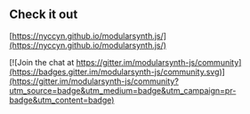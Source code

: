 ## Check it out 
[https://nyccyn.github.io/modularsynth.js/](https://nyccyn.github.io/modularsynth.js/)

[![Join the chat at https://gitter.im/modularsynth-js/community](https://badges.gitter.im/modularsynth-js/community.svg)](https://gitter.im/modularsynth-js/community?utm_source=badge&utm_medium=badge&utm_campaign=pr-badge&utm_content=badge)
